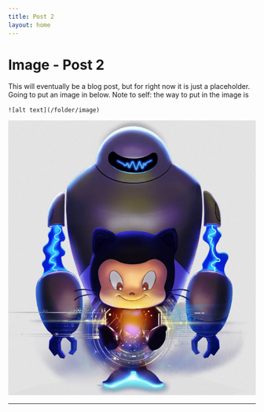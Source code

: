 ```yaml
---
title: Post 2  
layout: home
---
```


# Image - Post 2  

This will eventually be a blog post, but for right now it is just a placeholder.   Going to put an image in below.  Note to self: the way to put in the image is 
```
![alt text](/folder/image)
```
![Hubot looking after Mona](/IMG/hubotandmona.png)  


----

[^1]: [It can take up to 10 minutes for changes to your site to publish after you push the changes to GitHub](https://docs.github.com/en/pages/setting-up-a-github-pages-site-with-jekyll/creating-a-github-pages-site-with-jekyll#creating-your-site).

[Just the Docs]: https://just-the-docs.github.io/just-the-docs/
[GitHub Pages]: https://docs.github.com/en/pages
[README]: https://github.com/just-the-docs/just-the-docs-template/blob/main/README.md
[Jekyll]: https://jekyllrb.com
[GitHub Pages / Actions workflow]: https://github.blog/changelog/2022-07-27-github-pages-custom-github-actions-workflows-beta/
[use this template]: https://github.com/just-the-docs/just-the-docs-template/generate
